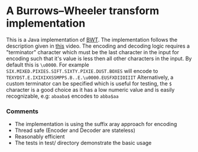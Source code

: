 # A Burrows–Wheeler transform implementation

This is a Java implementation of [BWT](https://en.wikipedia.org/wiki/Burrows%E2%80%93Wheeler_transform ). The implementation follows the description given in [this](https://www.youtube.com/watch?v=4n7NPk5lwbI) video. The encoding and decoding logic requires a "terminator" character which must be the last character in the input for encoding such that it's value is less then all other characters in the input. By default this is `\u0000`.  For example `SIX.MIXED.PIXIES.SIFT.SIXTY.PIXIE.DUST.BOXES` will encode to `TEXYDST.E.IXIXIXXSSMPPS.B..E.\u0000.EUSFXDIIOIIIT`
Alternatively, a custom terminator can be specified which is useful for testing, the `$` character is a good choice as it has a low numeric value and is easily recognizable, e.g: `abaaba$` encodes to `abba$aa`

### Comments
* The implementation is using the suffix aray approach for encoding 
* Thread safe (Encoder and Decoder are stateless)
* Reasonably efficient
* The tests in test/ directory demonstrate the basic usage

